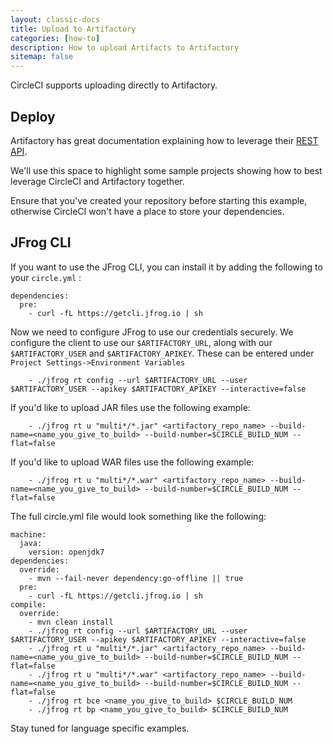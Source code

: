 ```yaml
---
layout: classic-docs
title: Upload to Artifactory
categories: [how-to]
description: How to upload Artifacts to Artifactory
sitemap: false
---
```


CircleCI supports uploading directly to Artifactory.

## Deploy

Artifactory has great documentation explaining how to leverage their [REST API](https://www.jfrog.com/confluence/display/RTF/Artifactory+REST+API).

We'll use this space to highlight some sample projects showing how to best leverage CircleCI and Artifactory together.

Ensure that you've created your repository before starting this example, otherwise CircleCI won't have a place to store your dependencies.

## JFrog CLI
If you want to use the JFrog CLI, you can install it by adding the following to your `circle.yml` :

```
dependencies:
  pre:
    - curl -fL https://getcli.jfrog.io | sh

```

Now we need to configure JFrog to use our credentials securely. We configure the client to use our `$ARTIFACTORY_URL`, along with our `$ARTIFACTORY_USER` and `$ARTIFACTORY_APIKEY`. These can be entered under `Project Settings->Environment Variables`

```
    - ./jfrog rt config --url $ARTIFACTORY_URL --user $ARTIFACTORY_USER --apikey $ARTIFACTORY_APIKEY --interactive=false

```

If you'd like to upload JAR files use the following example:

```
    - ./jfrog rt u "multi*/*.jar" <artifactory_repo_name> --build-name=<name_you_give_to_build> --build-number=$CIRCLE_BUILD_NUM --flat=false
```

If you'd like to upload WAR files use the following example:

```
    - ./jfrog rt u "multi*/*.war" <artifactory_repo_name> --build-name=<name_you_give_to_build> --build-number=$CIRCLE_BUILD_NUM --flat=false
```

The full circle.yml file would look something like the following:

```
machine:
  java:
    version: openjdk7
dependencies:
  override:
    - mvn --fail-never dependency:go-offline || true
  pre:
    - curl -fL https://getcli.jfrog.io | sh
compile:
  override:
    - mvn clean install
    - ./jfrog rt config --url $ARTIFACTORY_URL --user $ARTIFACTORY_USER --apikey $ARTIFACTORY_APIKEY --interactive=false
    - ./jfrog rt u "multi*/*.jar" <artifactory_repo_name> --build-name=<name_you_give_to_build> --build-number=$CIRCLE_BUILD_NUM --flat=false
    - ./jfrog rt u "multi*/*.war" <artifactory_repo_name> --build-name=<name_you_give_to_build> --build-number=$CIRCLE_BUILD_NUM --flat=false
    - ./jfrog rt bce <name_you_give_to_build> $CIRCLE_BUILD_NUM
    - ./jfrog rt bp <name_you_give_to_build> $CIRCLE_BUILD_NUM
``` 

Stay tuned for language specific examples.

